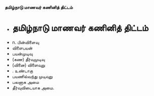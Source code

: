 **தமிழ்நாடு மாணவர் கணினித் திட்டம்**
- # தமிழ்நாடு மாணவர் கணினித் திட்டம்
- n. பின்விளைவு
- விளைபயன்
- பயன்முடிவு
- (கண) தீர்வுமுடிவு
- (வினை) விளைவுறு
- . உண்டாகு
- பயணில்வந்து முடிவுறு
- பலனாக அமை
- தீர்வுவிடையாக அமை.


